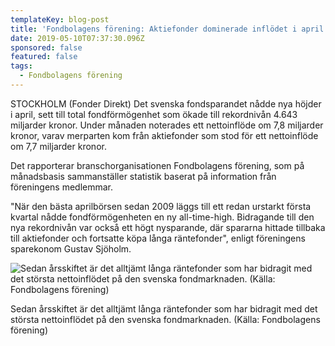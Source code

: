 ```yaml
---
templateKey: blog-post
title: 'Fondbolagens förening: Aktiefonder dominerade inflödet i april'
date: 2019-05-10T07:37:30.096Z
sponsored: false
featured: false
tags:
  - Fondbolagens förening
---
```

STOCKHOLM (Fonder Direkt) Det svenska fondsparandet nådde nya höjder i april, sett till total fondförmögenhet som ökade till rekordnivån 4.643 miljarder kronor. Under månaden noterades ett nettoinflöde om 7,8 miljarder kronor, varav merparten kom från aktiefonder som stod för ett nettoinflöde om 7,7 miljarder kronor.



Det rapporterar branschorganisationen Fondbolagens förening, som på månadsbasis sammanställer statistik baserat på information från föreningens medlemmar.



"När den bästa aprilbörsen sedan 2009 läggs till ett redan urstarkt första kvartal nådde fondförmögenheten en ny all-time-high. Bidragande till den nya rekordnivån var också ett högt nysparande, där spararna hittade tillbaka till aktiefonder och fortsatte köpa långa räntefonder", enligt föreningens sparekonom Gustav Sjöholm.

![Sedan årsskiftet är det alltjämt långa räntefonder som har bidragit med det största nettoinflödet på den svenska fondmarknaden. (Källa: Fondbolagens förening)](/img/fondbolagens10maj.png)

<span class="image-caption">Sedan årsskiftet är det alltjämt långa räntefonder som har bidragit med det största nettoinflödet på den svenska fondmarknaden. (Källa: Fondbolagens förening)</span>
